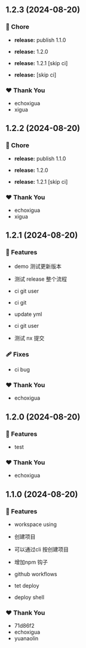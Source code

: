 ## 1.2.3 (2024-08-20)


### 🏡 Chore

- **release:** publish 1.1.0

- **release:** 1.2.0

- **release:** 1.2.1 [skip ci]

- **release:** [skip ci]


### ❤️  Thank You

- echoxigua
- xigua

## 1.2.2 (2024-08-20)


### 🏡 Chore

- **release:** publish 1.1.0

- **release:** 1.2.0

- **release:** 1.2.1 [skip ci]


### ❤️  Thank You

- echoxigua
- xigua

## 1.2.1 (2024-08-20)


### 🚀 Features

- demo 测试更新版本

- 测试 release 整个流程

- ci git user

- ci git

- update yml

- ci git user

- 测试 nx 提交


### 🩹 Fixes

- ci bug


### ❤️  Thank You

- echoxigua

## 1.2.0 (2024-08-20)


### 🚀 Features

- test


### ❤️  Thank You

- echoxigua

## 1.1.0 (2024-08-20)


### 🚀 Features

- workspace using

- 创建项目

- 可以通过cli 按创建项目

- 增加npm 钩子

- github workflows

- tet deploy

- deploy shell


### ❤️  Thank You

- 71d86f2
- echoxigua
- yuanaolin